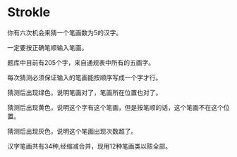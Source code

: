 # Strokle

你有六次机会来猜一个笔画数为5的汉字。

一定要按正确笔顺输入笔画。

题库中目前有205个字，来自通规表中所有的五画字。

每次猜测必须保证输入的笔画能按顺序写成一个字才行。

猜测后出现绿色，说明笔画对了，笔画所在位置也对了。

猜测后出现黄色，说明这个字有这个笔画，但是按笔顺的话，这个笔画不在这个位置。

猜测后出现灰色，说明这个笔画出现次数超了。

汉字笔画共有34种,经缩减合并，现用12种笔画类以赅全部。
